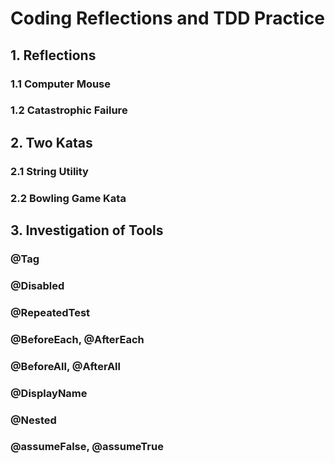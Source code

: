 # Coding Reflections and TDD Practice

## 1. Reflections

  ### 1.1 Computer Mouse
  
  ### 1.2 Catastrophic Failure
  
  

## 2. Two Katas

  ### 2.1 String Utility

  ### 2.2 Bowling Game Kata


## 3. Investigation of Tools

### @Tag
### @Disabled
### @RepeatedTest
### @BeforeEach, @AfterEach
### @BeforeAll, @AfterAll
### @DisplayName
### @Nested
### @assumeFalse, @assumeTrue
